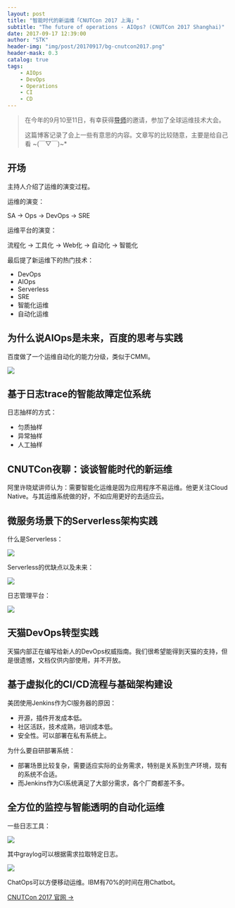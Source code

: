```yaml
---
layout: post
title: "智能时代的新运维「CNUTCon 2017 上海」"
subtitle: "The future of operations - AIOps? (CNUTCon 2017 Shanghai)"
date: 2017-09-17 12:39:00
author: "STK"
header-img: "img/post/20170917/bg-cnutcon2017.png"
header-mask: 0.3
catalog: true
tags:
    - AIOps
    - DevOps
    - Operations
    - CI
    - CD
---
```


> 在今年的9月10至11日，有幸获得[导师](http://softeng.nju.edu.cn/he/)的邀请，参加了全球运维技术大会。
>
> 这篇博客记录了会上一些有意思的内容。文章写的比较随意，主要是给自己看 ~(￣▽￣)~*

## 开场

主持人介绍了运维的演变过程。

运维的演变：

SA → Ops → DevOps → SRE

运维平台的演变：

流程化 → 工具化 → Web化 → 自动化 → 智能化

最后提了新运维下的热门技术：

- DevOps
- AIOps
- Serverless
- SRE
- 智能化运维
- 自动化运维

## 为什么说AIOps是未来，百度的思考与实践

百度做了一个运维自动化的能力分级，类似于CMMI。

![](img/post/20170917/baidu-aiops.png)

## 基于日志trace的智能故障定位系统

日志抽样的方式：

- 匀质抽样
- 异常抽样
- 人工抽样

## CNUTCon夜聊：谈谈智能时代的新运维

阿里许晓斌讲师认为：需要智能化运维是因为应用程序不易运维。他更关注Cloud Native。与其运维系统做的好，不如应用更好的去适应云。

## 微服务场景下的Serverless架构实践

什么是Serverless：

![](img/post/20170917/serverless-definition.png)

Serverless的优缺点以及未来：

![](img/post/20170917/serverless-summery.png)

日志管理平台：

![](img/post/20170917/serverless-log-platform.png)

## 天猫DevOps转型实践

天猫内部正在编写给新人的DevOps权威指南。我们很希望能得到天猫的支持，但是很遗憾，文档仅供内部使用，并不开放。

## 基于虚拟化的CI/CD流程与基础架构建设

美团使用Jenkins作为CI服务器的原因：

- 开源，插件开发成本低。
- 社区活跃，技术成熟，培训成本低。
- 安全性。可以部署在私有系统上。

为什么要自研部署系统：

- 部署场景比较复杂，需要适应实际的业务需求，特别是关系到生产环境，现有的系统不合适。
- 而Jenkins作为CI系统满足了大部分需求，各个厂商都差不多。

## 全方位的监控与智能透明的自动化运维

一些日志工具：

![](img/post/20170917/log-solution.png)

其中graylog可以根据需求拉取特定日志。

![](img/post/20170917/chatops.png)

ChatOps可以方便移动运维。IBM有70%的时间在用Chatbot。

[CNUTCon 2017 官网 →](http://www.cnutcon.com/)
